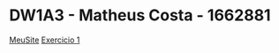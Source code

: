 # DW1A3 - Matheus Costa - 1662881
[MeuSite](MeuSite/bio.html)
[Exercicio 1](ExerciciosJS/Exc1.html)

